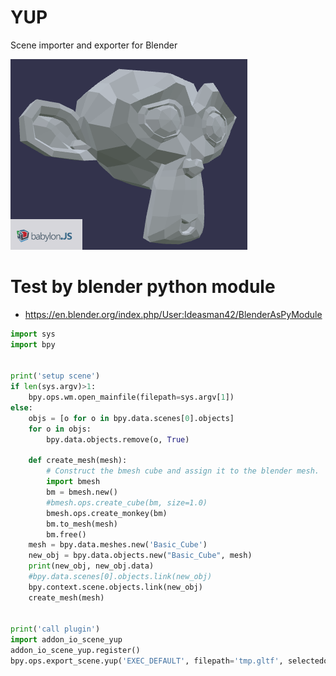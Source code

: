 # YUP
Scene importer and exporter for Blender

![yup](yup.png)

# Test by blender python module

* https://en.blender.org/index.php/User:Ideasman42/BlenderAsPyModule

```py
import sys
import bpy


print('setup scene')
if len(sys.argv)>1:
    bpy.ops.wm.open_mainfile(filepath=sys.argv[1])
else:
    objs = [o for o in bpy.data.scenes[0].objects]
    for o in objs:
        bpy.data.objects.remove(o, True)

    def create_mesh(mesh):
        # Construct the bmesh cube and assign it to the blender mesh.
        import bmesh
        bm = bmesh.new()
        #bmesh.ops.create_cube(bm, size=1.0)
        bmesh.ops.create_monkey(bm)
        bm.to_mesh(mesh)
        bm.free()
    mesh = bpy.data.meshes.new('Basic_Cube')
    new_obj = bpy.data.objects.new("Basic_Cube", mesh)
    print(new_obj, new_obj.data)
    #bpy.data.scenes[0].objects.link(new_obj)
    bpy.context.scene.objects.link(new_obj)
    create_mesh(mesh)


print('call plugin')
import addon_io_scene_yup
addon_io_scene_yup.register()
bpy.ops.export_scene.yup('EXEC_DEFAULT', filepath='tmp.gltf', selectedonly=False)
```
